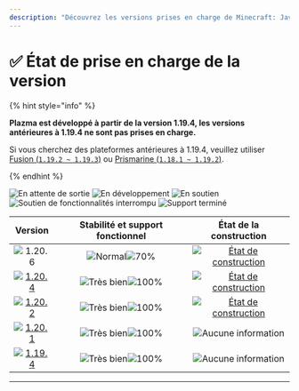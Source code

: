 ```yaml
---
description: "Découvrez les versions prises en charge de Minecraft: Java Edition par Plazma."
---
```


# ✅ État de prise en charge de la version

{% hint style="info" %}

**Plazma est développé à partir de la version 1.19.4, les versions antérieures à 1.19.4 ne sont pas prises en charge.**

Si vous cherchez des plateformes antérieures à 1.19.4, veuillez utiliser [Fusion (`1.19.2 ~ 1.19.3`)](https://github.com/RuinedTechnologyUnify/Fusion) ou [Prismarine (`1.18.1 ~ 1.19.2`)](https://github.com/PrismarineTeam/Prismarine).

{% endhint %}

[wtr]: https://badge.plazmamc.org/0/En%20attente%20de%20publication
[idv]: <https://badge.plazmamc.org/1/En développement>
[atv]: <https://badge.plazmamc.org/2/En soutien>
[fse]: <https://badge.plazmamc.org/6/Soutien de fonctionnalités interrompu>
[eol]: <https://badge.plazmamc.org/4/Support terminé>
[ukn]: https://badge.plazmamc.org/0/Aucune%20information
[vgd]: https://badge.plazmamc.org/1/Très%20bien
[mid]: https://badge.plazmamc.org/6/Normal
[100]: https://badge.plazmamc.org/percent/100

![En attente de sortie][wtr] ![En développement][idv] ![En soutien][atv] ![Soutien de fonctionnalités interrompu][fse] ![Support terminé][eol]

|                                      Version                                      |            Stabilité    et    support fonctionnel           |                                            État de la construction                                            |
| :-------------------------------------------------------------------------------: | :---------------------------------------------------------: | :-----------------------------------------------------------------------------------------------------------: |
|                   ![1.20.6](https://badge.plazmamc.org/1/1.20.6)                  | ![Normal][vgd]![70%](https://badge.plazmamc.org/percent/70) | [![État de construction](https://build.plazmamc.org/1.20.6)](https://build.plazmamc.org/1.20.6?redirect=true) |
| [![1.20.4](https://badge.plazmamc.org/2/1.20.4)](https://git.plazmamc.org/1.20.4) |                ![Très bien][vgd]![100%][100]                | [![État de construction](https://build.plazmamc.org/1.20.4)](https://build.plazmamc.org/1.20.4?redirect=true) |
| [![1.20.2](https://badge.plazmamc.org/6/1.20.2)](https://git.plazmamc.org/1.20.2) |                ![Très bien][vgd]![100%][100]                | [![État de construction](https://build.plazmamc.org/1.20.2)](https://build.plazmamc.org/1.20.2?redirect=true) |
| [![1.20.1](https://badge.plazmamc.org/4/1.20.1)](https://git.plazmamc.org/1.20.1) |                ![Très bien][vgd]![100%][100]                |                                           ![Aucune information][ukn]                                          |
| [![1.19.4](https://badge.plazmamc.org/4/1.19.4)](https://git.plazmamc.org/1.19.4) |                ![Très bien][vgd]![100%][100]                |                                           ![Aucune information][ukn]                                          |

***
